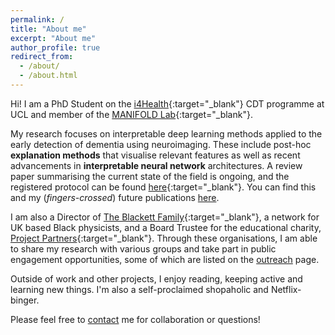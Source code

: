 ```yaml
---
permalink: /
title: "About me"
excerpt: "About me"
author_profile: true
redirect_from: 
  - /about/
  - /about.html
---
```


Hi! I am a PhD Student on the [i4Health](https://www.ucl.ac.uk/intelligent-imaging-healthcare/){:target="_blank"} CDT programme at UCL and member of the [MANIFOLD Lab](https://manifold-lab.netlify.app){:target="_blank"}.

My research focuses on interpretable deep learning methods applied to the early detection of dementia using neuroimaging. These include post-hoc **explanation methods** that visualise relevant features as well as recent advancements in **interpretable neural network** architectures. A review paper summarising the current state of the field is ongoing, and the registered protocol can be found [here](https://www.crd.york.ac.uk/prospero/display_record.php?RecordID=291992){:target="_blank"}. You can find this and my (*fingers-crossed*) future publications [here](https://sophmrtn.github.io/publications/).

I am also a Director of [The Blackett Family](https://www.theblackettlabfamily.com){:target="_blank"}, a network for UK based Black physicists, and a Board Trustee for the educational charity, [Project Partners](https://projectpartners.org.uk/){:target="_blank"}. Through these organisations, I am able to share my research with various groups and take part in public engagement opportunities, some of which are listed on the [outreach](https://sophmrtn.github.io/outreach/) page.

Outside of work and other projects, I enjoy reading, keeping active and learning new things. I'm also a self-proclaimed shopaholic and Netflix-binger.

Please feel free to [contact](mailto:s.martin.20@ucl.ac.uk) me for collaboration or questions!
